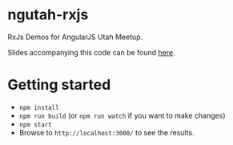 # ngutah-rxjs
RxJs Demos for AngularJS Utah Meetup.

Slides accompanying this code can be found [here](https://docs.google.com/presentation/d/1D8ntYzJDwdFw4xhipuXpEMZvGBQ5fwjuO6g1heeN4yg/edit?usp=sharing).

# Getting started

* `npm install`
* `npm run build` (or `npm run watch` if you want to make changes)
* `npm start`
* Browse to `http://localhost:3000/` to see the results.

